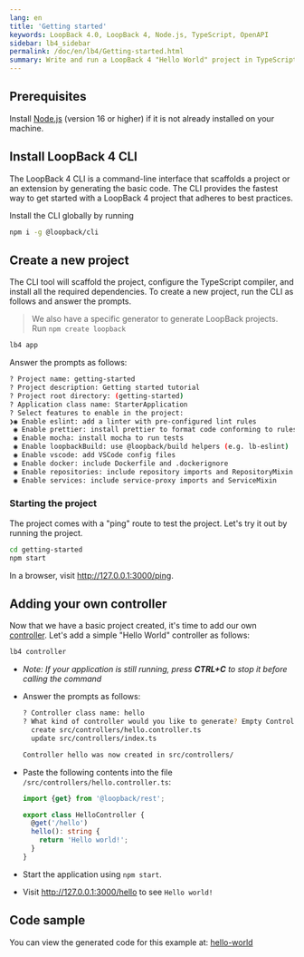 ```yaml
---
lang: en
title: 'Getting started'
keywords: LoopBack 4.0, LoopBack 4, Node.js, TypeScript, OpenAPI
sidebar: lb4_sidebar
permalink: /doc/en/lb4/Getting-started.html
summary: Write and run a LoopBack 4 "Hello World" project in TypeScript.
---
```


## Prerequisites

Install [Node.js](https://nodejs.org/en/download/) (version 16 or higher) if it
is not already installed on your machine.

## Install LoopBack 4 CLI

The LoopBack 4 CLI is a command-line interface that scaffolds a project or an
extension by generating the basic code. The CLI provides the fastest way to get
started with a LoopBack 4 project that adheres to best practices.

Install the CLI globally by running

```sh
npm i -g @loopback/cli
```

## Create a new project

The CLI tool will scaffold the project, configure the TypeScript compiler, and
install all the required dependencies. To create a new project, run the CLI as
follows and answer the prompts.

> We also have a specific generator to generate LoopBack projects. Run
> `npm create loopback`

```sh
lb4 app
```

Answer the prompts as follows:

```sh
? Project name: getting-started
? Project description: Getting started tutorial
? Project root directory: (getting-started)
? Application class name: StarterApplication
? Select features to enable in the project:
❯◉ Enable eslint: add a linter with pre-configured lint rules
 ◉ Enable prettier: install prettier to format code conforming to rules
 ◉ Enable mocha: install mocha to run tests
 ◉ Enable loopbackBuild: use @loopback/build helpers (e.g. lb-eslint)
 ◉ Enable vscode: add VSCode config files
 ◉ Enable docker: include Dockerfile and .dockerignore
 ◉ Enable repositories: include repository imports and RepositoryMixin
 ◉ Enable services: include service-proxy imports and ServiceMixin
```

### Starting the project

The project comes with a "ping" route to test the project. Let's try it out by
running the project.

```sh
cd getting-started
npm start
```

In a browser, visit <http://127.0.0.1:3000/ping>.

## Adding your own controller

Now that we have a basic project created, it's time to add our own
[controller](Controller.md). Let's add a simple "Hello World" controller as
follows:

```sh
lb4 controller
```

- _Note: If your application is still running, press **CTRL+C** to stop it
  before calling the command_

- Answer the prompts as follows:

  ```sh
  ? Controller class name: hello
  ? What kind of controller would you like to generate? Empty Controller
    create src/controllers/hello.controller.ts
    update src/controllers/index.ts

  Controller hello was now created in src/controllers/
  ```

- Paste the following contents into the file
  `/src/controllers/hello.controller.ts`:

  ```ts
  import {get} from '@loopback/rest';

  export class HelloController {
    @get('/hello')
    hello(): string {
      return 'Hello world!';
    }
  }
  ```

- Start the application using `npm start`.

- Visit <http://127.0.0.1:3000/hello> to see `Hello world!`

## Code sample

You can view the generated code for this example at:
[hello-world](https://github.com/loopbackio/loopback-next/tree/master/examples/hello-world)
